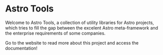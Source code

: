 # Astro Tools

Welcome to Astro Tools, a collection of utility libraries for Astro projects, which tries to fill the gap between the excelent Astro meta-framework and the enterprise requirements of some companies.

Go to the website to read more about this project and access the documentation!
